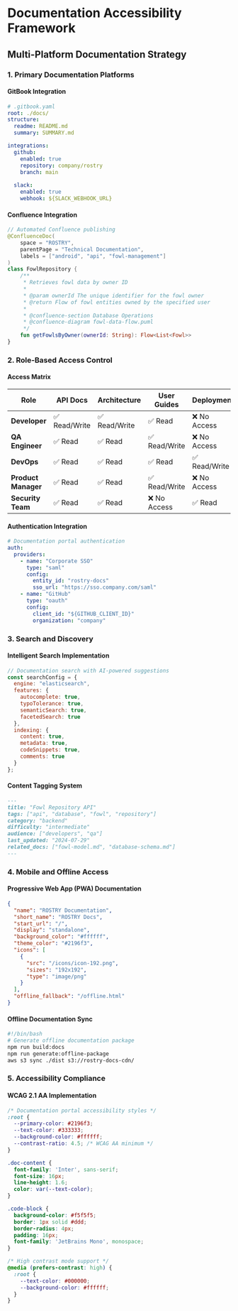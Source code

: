 # Documentation Accessibility Framework

## Multi-Platform Documentation Strategy

### 1. Primary Documentation Platforms

#### GitBook Integration
```yaml
# .gitbook.yaml
root: ./docs/
structure:
  readme: README.md
  summary: SUMMARY.md

integrations:
  github:
    enabled: true
    repository: company/rostry
    branch: main
    
  slack:
    enabled: true
    webhook: ${SLACK_WEBHOOK_URL}
```

#### Confluence Integration
```kotlin
// Automated Confluence publishing
@ConfluenceDoc(
    space = "ROSTRY",
    parentPage = "Technical Documentation",
    labels = ["android", "api", "fowl-management"]
)
class FowlRepository {
    /**
     * Retrieves fowl data by owner ID
     * 
     * @param ownerId The unique identifier for the fowl owner
     * @return Flow of fowl entities owned by the specified user
     * 
     * @confluence-section Database Operations
     * @confluence-diagram fowl-data-flow.puml
     */
    fun getFowlsByOwner(ownerId: String): Flow<List<Fowl>>
}
```

### 2. Role-Based Access Control

#### Access Matrix
| **Role** | **API Docs** | **Architecture** | **User Guides** | **Deployment** | **Security** |
|----------|--------------|------------------|-----------------|----------------|--------------|
| **Developer** | ✅ Read/Write | ✅ Read/Write | ✅ Read | ❌ No Access | ❌ No Access |
| **QA Engineer** | ✅ Read | ✅ Read | ✅ Read/Write | ❌ No Access | ❌ No Access |
| **DevOps** | ✅ Read | ✅ Read | ✅ Read | ✅ Read/Write | ✅ Read |
| **Product Manager** | ✅ Read | ✅ Read | ✅ Read/Write | ❌ No Access | ❌ No Access |
| **Security Team** | ✅ Read | ✅ Read | ❌ No Access | ✅ Read | ✅ Read/Write |

#### Authentication Integration
```yaml
# Documentation portal authentication
auth:
  providers:
    - name: "Corporate SSO"
      type: "saml"
      config:
        entity_id: "rostry-docs"
        sso_url: "https://sso.company.com/saml"
    - name: "GitHub"
      type: "oauth"
      config:
        client_id: "${GITHUB_CLIENT_ID}"
        organization: "company"
```

### 3. Search and Discovery

#### Intelligent Search Implementation
```javascript
// Documentation search with AI-powered suggestions
const searchConfig = {
  engine: "elasticsearch",
  features: {
    autocomplete: true,
    typoTolerance: true,
    semanticSearch: true,
    facetedSearch: true
  },
  indexing: {
    content: true,
    metadata: true,
    codeSnippets: true,
    comments: true
  }
};
```

#### Content Tagging System
```markdown
---
title: "Fowl Repository API"
tags: ["api", "database", "fowl", "repository"]
category: "backend"
difficulty: "intermediate"
audience: ["developers", "qa"]
last_updated: "2024-07-29"
related_docs: ["fowl-model.md", "database-schema.md"]
---
```

### 4. Mobile and Offline Access

#### Progressive Web App (PWA) Documentation
```json
{
  "name": "ROSTRY Documentation",
  "short_name": "ROSTRY Docs",
  "start_url": "/",
  "display": "standalone",
  "background_color": "#ffffff",
  "theme_color": "#2196f3",
  "icons": [
    {
      "src": "/icons/icon-192.png",
      "sizes": "192x192",
      "type": "image/png"
    }
  ],
  "offline_fallback": "/offline.html"
}
```

#### Offline Documentation Sync
```bash
#!/bin/bash
# Generate offline documentation package
npm run build:docs
npm run generate:offline-package
aws s3 sync ./dist s3://rostry-docs-cdn/
```

### 5. Accessibility Compliance

#### WCAG 2.1 AA Implementation
```css
/* Documentation portal accessibility styles */
:root {
  --primary-color: #2196f3;
  --text-color: #333333;
  --background-color: #ffffff;
  --contrast-ratio: 4.5; /* WCAG AA minimum */
}

.doc-content {
  font-family: 'Inter', sans-serif;
  font-size: 16px;
  line-height: 1.6;
  color: var(--text-color);
}

.code-block {
  background-color: #f5f5f5;
  border: 1px solid #ddd;
  border-radius: 4px;
  padding: 16px;
  font-family: 'JetBrains Mono', monospace;
}

/* High contrast mode support */
@media (prefers-contrast: high) {
  :root {
    --text-color: #000000;
    --background-color: #ffffff;
  }
}
```